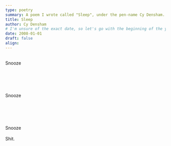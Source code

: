 ```yaml
---
type: poetry
summary: A poem I wrote called "Sleep", under the pen-name Cy Densham.
title: Sleep
author: Cy Densham
# I'm unsure of the exact date, so let's go with the beginning of the year
date: 2008-01-01
draft: false
align: 
---
```


&nbsp;&nbsp;&nbsp;&nbsp;&nbsp;&nbsp;&nbsp;&nbsp;&nbsp;&nbsp;&nbsp;&nbsp;&nbsp;&nbsp;&nbsp;&nbsp;&nbsp;&nbsp;&nbsp;&nbsp;&nbsp;&nbsp;&nbsp;&nbsp;&nbsp;&nbsp;&nbsp;&nbsp;&nbsp;&nbsp;&nbsp;&nbsp;&nbsp;&nbsp;&nbsp;&nbsp;&nbsp;&nbsp;&nbsp;&nbsp;&nbsp;&nbsp;&nbsp;&nbsp;&nbsp;&nbsp;&nbsp;&nbsp;&nbsp;&nbsp;\
Snooze\
\
\
\
\
\
Snooze\
\
\
\
\
\
Snooze\
\
Shit.
